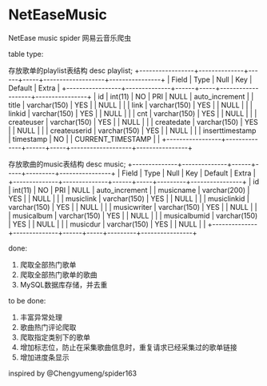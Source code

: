 # NetEaseMusic
NetEase music spider
网易云音乐爬虫

table type:

存放歌单的playlist表结构
desc playlist;
+-----------------+--------------+------+-----+-------------------+----------------+
| Field           | Type         | Null | Key | Default           | Extra          |
+-----------------+--------------+------+-----+-------------------+----------------+
| id              | int(11)      | NO   | PRI | NULL              | auto_increment |
| title           | varchar(150) | YES  |     | NULL              |                |
| link            | varchar(150) | YES  |     | NULL              |                |
| linkid          | varchar(150) | YES  |     | NULL              |                |
| cnt             | varchar(150) | YES  |     | NULL              |                |
| createuser      | varchar(150) | YES  |     | NULL              |                |
| createdate      | varchar(150) | YES  |     | NULL              |                |
| createuserid    | varchar(150) | YES  |     | NULL              |                |
| inserttimestamp | timestamp    | NO   |     | CURRENT_TIMESTAMP |                |
+-----------------+--------------+------+-----+-------------------+----------------+

存放歌曲的music表结构
desc music;
+--------------+--------------+------+-----+---------+----------------+
| Field        | Type         | Null | Key | Default | Extra          |
+--------------+--------------+------+-----+---------+----------------+
| id           | int(11)      | NO   | PRI | NULL    | auto_increment |
| musicname    | varchar(200) | YES  |     | NULL    |                |
| musiclink    | varchar(150) | YES  |     | NULL    |                |
| musiclinkid  | varchar(150) | YES  |     | NULL    |                |
| musicwriter  | varchar(150) | YES  |     | NULL    |                |
| musicalbum   | varchar(150) | YES  |     | NULL    |                |
| musicalbumid | varchar(150) | YES  |     | NULL    |                |
| musicdur     | varchar(150) | YES  |     | NULL    |                |
+--------------+--------------+------+-----+---------+----------------+

done: 
1. 爬取全部热门歌单
2. 爬取全部热门歌单的歌曲
3. MySQL数据库存储，并去重

to be done:
1. 丰富异常处理
2. 歌曲热门评论爬取
3. 爬取指定类别下的歌单
4. 增加标志位，防止在采集歌曲信息时，重复请求已经采集过的歌单链接
5. 增加进度条显示

inspired by @Chengyumeng/spider163 

